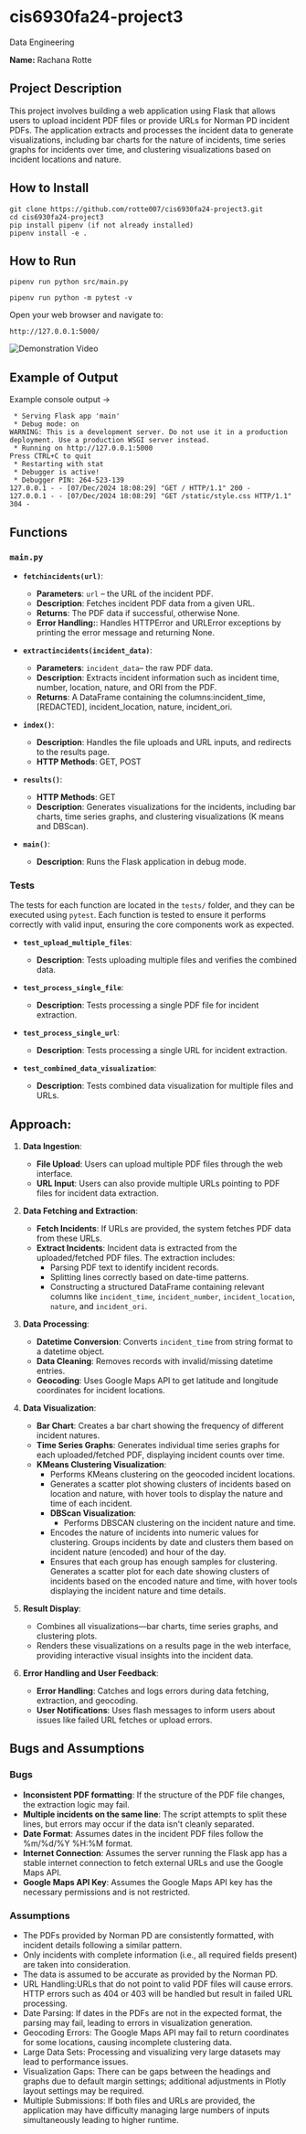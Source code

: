 # cis6930fa24-project3
Data Engineering

**Name:** Rachana Rotte

## Project Description

This project involves building a web application using Flask that allows users to upload incident PDF files or provide URLs for Norman PD incident PDFs. The application extracts and processes the incident data to generate visualizations, including bar charts for the nature of incidents, time series graphs for incidents over time, and clustering visualizations based on incident locations and nature.

## How to Install
```
git clone https://github.com/rotte007/cis6930fa24-project3.git
cd cis6930fa24-project3
pip install pipenv (if not already installed)
pipenv install -e .
```

## How to Run
```
pipenv run python src/main.py

pipenv run python -m pytest -v
```
Open your web browser and navigate to:

```
http://127.0.0.1:5000/
```

![Demonstration Video](https://youtu.be/PpSxm5dL6NI)

## Example of Output

Example console output -> 
``` 
 * Serving Flask app 'main'
 * Debug mode: on
WARNING: This is a development server. Do not use it in a production deployment. Use a production WSGI server instead.
 * Running on http://127.0.0.1:5000
Press CTRL+C to quit
 * Restarting with stat
 * Debugger is active!
 * Debugger PIN: 264-523-139
127.0.0.1 - - [07/Dec/2024 18:08:29] "GET / HTTP/1.1" 200 -
127.0.0.1 - - [07/Dec/2024 18:08:29] "GET /static/style.css HTTP/1.1" 304 -
```

## Functions

### `main.py`

- **`fetchincidents(url)`**: 
   - **Parameters**: `url` – the URL of the incident PDF.
   - **Description**: Fetches incident PDF data from a given URL.
   - **Returns**: The PDF data if successful, otherwise None.
   - **Error Handling:**: Handles HTTPError and URLError exceptions by printing the error message and returning None.

- **`extractincidents(incident_data)`**: 
   - **Parameters**: `incident_data`– the raw PDF data.
   - **Description**: Extracts incident information such as incident time, number, location, nature, and ORI from the PDF. 
   - **Returns**: A DataFrame containing the columns:incident_time, [REDACTED], incident_location, nature, incident_ori.

- **`index()`**: 
   - **Description**: Handles the file uploads and URL inputs, and redirects to the results page.
   - **HTTP Methods**: GET, POST

- **`results()`**: 
   - **HTTP Methods**: GET
   - **Description**:  Generates visualizations for the incidents, including bar charts, time series graphs, and clustering visualizations (K means and DBScan).

- **`main()`**: 
   - **Description**: Runs the Flask application in debug mode. 

### Tests

The tests for each function are located in the `tests/` folder, and they can be executed using `pytest`. Each function is tested to ensure it performs correctly with valid input, ensuring the core components work as expected.

- **`test_upload_multiple_files`**:
   - **Description**: Tests uploading multiple files and verifies the combined data.

- **`test_process_single_file`**:
   - **Description**: Tests processing a single PDF file for incident extraction.
     
- **`test_process_single_url`**:
   - **Description**: Tests processing a single URL for incident extraction.

- **`test_combined_data_visualization`**:
   - **Description**: Tests combined data visualization for multiple files and URLs.

## Approach:
1. **Data Ingestion**:
    - **File Upload**: Users can upload multiple PDF files through the web interface.
    - **URL Input**: Users can also provide multiple URLs pointing to PDF files for incident data extraction.

2. **Data Fetching and Extraction**:
    - **Fetch Incidents**: If URLs are provided, the system fetches PDF data from these URLs.
    - **Extract Incidents**: Incident data is extracted from the uploaded/fetched PDF files. The extraction includes:
        - Parsing PDF text to identify incident records.
        - Splitting lines correctly based on date-time patterns.
        - Constructing a structured DataFrame containing relevant columns like `incident_time`, `incident_number`, `incident_location`, `nature`, and `incident_ori`.

3. **Data Processing**:
    - **Datetime Conversion**: Converts `incident_time` from string format to a datetime object.
    - **Data Cleaning**: Removes records with invalid/missing datetime entries.
    - **Geocoding**: Uses Google Maps API to get latitude and longitude coordinates for incident locations.

4. **Data Visualization**:
    - **Bar Chart**: Creates a bar chart showing the frequency of different incident natures.
    - **Time Series Graphs**: Generates individual time series graphs for each uploaded/fetched PDF, displaying incident counts over time.
    - **KMeans Clustering Visualization**: 
        - Performs KMeans clustering on the geocoded incident locations.
        - Generates a scatter plot showing clusters of incidents based on location and nature, with hover tools to display the nature and time of each incident.
      - **DBScan Visualization**:
         - Performs DBSCAN clustering on the incident nature and time.
      - Encodes the nature of incidents into numeric values for clustering. Groups incidents by date and clusters them based on incident nature (encoded) and hour of the day.
      - Ensures that each group has enough samples for clustering. Generates a scatter plot for each date showing clusters of incidents based on the encoded nature and time, with hover tools displaying the incident nature and time details.

5. **Result Display**:
    - Combines all visualizations—bar charts, time series graphs, and clustering plots.
    - Renders these visualizations on a results page in the web interface, providing interactive visual insights into the incident data.

6. **Error Handling and User Feedback**:
    - **Error Handling**: Catches and logs errors during data fetching, extraction, and geocoding.
    - **User Notifications**: Uses flash messages to inform users about issues like failed URL fetches or upload errors.

## Bugs and Assumptions

### Bugs
- **Inconsistent PDF formatting**: If the structure of the PDF file changes, the extraction logic may fail.
- **Multiple incidents on the same line**: The script attempts to split these lines, but errors may occur if the data isn't cleanly separated.
- **Date Format**: Assumes dates in the incident PDF files follow the %m/%d/%Y %H:%M format.
- **Internet Connection**: Assumes the server running the Flask app has a stable internet connection to fetch external URLs and use the Google Maps API.
- **Google Maps API Key**: Assumes the Google Maps API key has the necessary permissions and is not restricted.

### Assumptions
- The PDFs provided by Norman PD are consistently formatted, with incident details following a similar pattern.
- Only incidents with complete information (i.e., all required fields present) are taken into consideration.
- The data is assumed to be accurate as provided by the Norman PD.
- URL Handling:URLs that do not point to valid PDF files will cause errors. HTTP errors such as 404 or 403 will be handled but result in failed URL processing.
- Date Parsing: If dates in the PDFs are not in the expected format, the parsing may fail, leading to errors in visualization generation.
- Geocoding Errors: The Google Maps API may fail to return coordinates for some locations, causing incomplete clustering data.
- Large Data Sets: Processing and visualizing very large datasets may lead to performance issues.
- Visualization Gaps: There can be gaps between the headings and graphs due to default margin settings; additional adjustments in Plotly layout settings may be required.
- Multiple Submissions: If both files and URLs are provided, the application may have difficulty managing large numbers of inputs simultaneously leading to higher runtime. 
